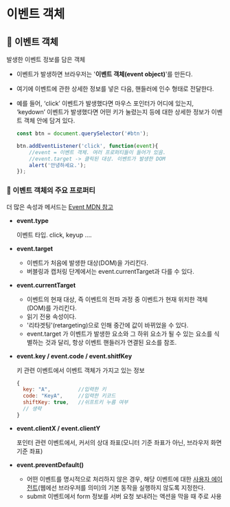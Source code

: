 # 이벤트 객체

## 📌 이벤트 객체

발생한 이벤트 정보를 담은 객체

- 이벤트가 발생하면 브라우저는 '**이벤트 객체(event object)**'를 만든다. 
- 여기에 이벤트에 관한 상세한 정보를 넣은 다음, 핸들러에 인수 형태로 전달한다.
- 예를 들어, ‘click’ 이벤트가 발생했다면 마우스 포인터가 어디에 있는지, ‘keydown’ 이벤트가 발생했다면 어떤 키가 눌렸는지 등에 대한 상세한 정보가 이벤트 객체 안에 담겨 있다.
    
    ```javascript
    const btn = document.querySelector('#btn');
    
    btn.addEventListener('click', function(event){
        //event = 이벤트 객체. 여러 프로퍼티들이 들어가 있음.
        //event.target -> 클릭된 대상. 이벤트가 발생한 DOM  
        alert('안녕하세요.');
    });
    ```
    

### 🧩 이벤트 객체의 주요 프로퍼티

더 많은 속성과 메서드는 [Event MDN 참고](https://developer.mozilla.org/ko/docs/Web/API/Event)

- **event.type**
    
    이벤트 타입. click, keyup ….
    
- **event.target**
    - 이벤트가 처음에 발생한 대상(DOM)을 가리킨다.
    - 버블링과 캡처링 단계에서는 event.currentTarget과 다를 수 있다.  


- **event.currentTarget**
    - 이벤트의 현재 대상, 즉 이벤트의 전파 과정 중 이벤트가 현재 위치한 객체(DOM)를 가리킨다.
    - 읽기 전용 속성이다.
    - '리타겟팅'(retargeting)으로 인해 중간에 값이 바뀌었을 수 있다.
    - event.target 가 이벤트가 발생한 요소와 그 하위 요소가 될 수 있는 요소를 식별하는 것과 달리, 항상 이벤트 핸들러가 연결된 요소를 참조.
- **event.key / event.code / event.shitfKey**
    
    키 관련 이벤트에서 이벤트 객체가 가지고 있는 정보
    
    ```javascript
    {
      key: "A",         //입력한 키
      code: "KeyA",     //입력한 키코드
      shiftKey: true,   //쉬프트키 누름 여부
      // 생략
    }
    ```
    
- **event.clientX / event.clientY**
    
    포인터 관련 이벤트에서, 커서의 상대 좌표(모니터 기준 좌표가 아닌, 브라우저 화면 기준 좌표)
    
- **event.preventDefault()**
    - 어떤 이벤트를 명시적으로 처리하지 않은 경우, 해당 이벤트에 대한 [사용자 에이전트](https://developer.mozilla.org/ko/docs/Glossary/User_agent)(웹에선 브라우저를 의미)의 기본 동작을 실행하지 않도록 지정한다.
    - submit 이벤트에서 form 정보를 서버 요청 보내려는 액션을 막을 때 주로 사용